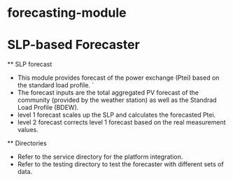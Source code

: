 
# forecasting-module

# SLP-based Forecaster

** SLP forecast
- This module provides forecast of the power exchange (Ptei) based on the standard load profile.  ´
- The forecast inputs are the total aggregated PV forecast of the community (provided by the weather station) as well as the Standrad Load Profile (BDEW).
- level 1 forecast scales up the SLP and calculates the forecasted Ptei.
- level 2 forecast corrects level 1 forecast based on the real measurement values.

** Directories
- Refer to the service directory for the platform integration.
- Refer to the testing directory to test the forecaster with different sets of data.
